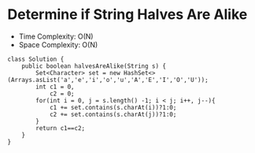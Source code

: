 # Determine if String Halves Are Alike

- Time Complexity: O(N)
- Space Complexity: O(N)

```
class Solution {
    public boolean halvesAreAlike(String s) {
        Set<Character> set = new HashSet<>(Arrays.asList('a','e','i','o','u','A','E','I','O','U'));
        int c1 = 0,
            c2 = 0;
        for(int i = 0, j = s.length() -1; i < j; i++, j--){
            c1 += set.contains(s.charAt(i))?1:0;
            c2 += set.contains(s.charAt(j))?1:0;
        }
        return c1==c2;
    }
}
```
